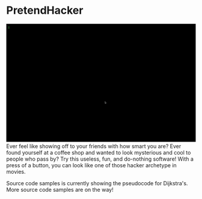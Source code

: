 # PretendHacker

<img src="sample.gif" style="center">
Ever feel like showing off to your friends with how smart you are? Ever found yourself at a coffee shop and wanted to look mysterious and cool to people who pass by? Try this useless, fun, and do-nothing software! With a press of a button, you can look like one of those hacker archetype in movies.

Source code samples is currently showing the pseudocode for Dijkstra's. More source code samples are on the way!
